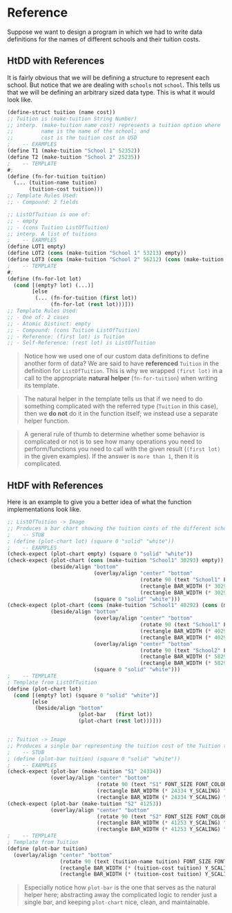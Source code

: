 # Reference
Suppose we want to design a program in which we had to write data definitions for the names of different schools and their tuition costs.

## HtDD with References
It is fairly obvious that we will be defining a structure to represent each school. But notice that we are dealing with `schools` not `school`. This tells us that we will be defining an arbitrary sized data type. This is what it would look like.
```lisp
(define-struct tuition (name cost))
;; Tuition is (make-tuition String Number)
;; interp. (make-tuition name cost) represents a tuition option where
;;         name is the name of the school; and
;;         cost is the tuition cost in USD
;    -- EXAMPLES
(define T1 (make-tuition "School 1" 52352))
(define T2 (make-tuition "School 2" 25235))
;    -- TEMPLATE
#;
(define (fn-for-tuition tuition)
  (... (tuition-name tuition)
       (tuition-cost tuition)))
;; Template Rules Used:
;; - Compound: 2 fields

;; ListOfTuition is one of:
;; - empty
;; - (cons Tuition ListOfTuition)
;; interp. A list of tuitions
;    -- EXAMPLES
(define LOT1 empty)
(define LOT2 (cons (make-tuition "School 1" 53213) empty))
(define LOT3 (cons (make-tuition "School 2" 56212) (cons (make-tuition "School 1" 32124) empty)))
;    -- TEMPLATE
#;
(define (fn-for-lot lot)
  (cond [(empty? lot) (...)]
        [else
         (... (fn-for-tuition (first lot))
              (fn-for-lot (rest lot)))]))
;; Template Rules Used:
;; - One of: 2 cases
;; - Atomic Distinct: empty
;; - Compound: (cons Tuition ListOfTuition)
;; - Reference: (first lot) is Tuition
;; - Self-Reference: (rest lot) is ListOfTuition
```
> Notice how we used one of our custom data definitions to define another form of data? We are said to have **referenced** `Tuition` in the definition for `ListOfTuition`. This is why we wrapped `(first lot)` in a call to the appropriate **natural helper** (`fn-for-tuition`) when writing its template.

> The natural helper in the template tells us that if we need to do something complicated with the referred type (`Tuition` in this case), then we **do not** do it in the function itself; we instead use a separate helper function.

> A general rule of thumb to determine whether some behavior is complicated or not is to see how many operations you need to perform/functions you need to call with the given result (`(first lot)` in the given examples). If the answer is `more than 1`, then it is complicated.

## HtDF with References
Here is an example to give you a better idea of what the function implementations look like.
```lisp
;; ListOfTuition -> Image
;; Produces a bar chart showing the tuition costs of the different schools in the list that is fed into it.
;    -- STUB
; (define (plot-chart lot) (square 0 "solid" "white"))
;    -- EXAMPLES
(check-expect (plot-chart empty) (square 0 "solid" "white"))
(check-expect (plot-chart (cons (make-tuition "School1" 30293) empty))
              (beside/align "bottom"
                            (overlay/align "center" "bottom"
                                           (rotate 90 (text "School1" FONT_SIZE FONT_COLOR))
                                           (rectangle BAR_WIDTH (* 30293 Y_SCALING) "outline" BAR_OUTLINE_COLOR)
                                           (rectangle BAR_WIDTH (* 30293 Y_SCALING) "solid"   BAR_COLOR))
                            (square 0 "solid" "white")))
(check-expect (plot-chart (cons (make-tuition "School1" 40292) (cons (make-tuition "School2" 58291) empty)))
              (beside/align "bottom"
                            (overlay/align "center" "bottom"
                                           (rotate 90 (text "School1" FONT_SIZE FONT_COLOR))
                                           (rectangle BAR_WIDTH (* 40292 Y_SCALING) "outline" BAR_OUTLINE_COLOR)
                                           (rectangle BAR_WIDTH (* 40292 Y_SCALING) "solid"   BAR_COLOR))
                            (overlay/align "center" "bottom"
                                           (rotate 90 (text "School2" FONT_SIZE FONT_COLOR))
                                           (rectangle BAR_WIDTH (* 58291 Y_SCALING) "outline" BAR_OUTLINE_COLOR)
                                           (rectangle BAR_WIDTH (* 58291 Y_SCALING) "solid"   BAR_COLOR))
                            (square 0 "solid" "white")))
;    -- TEMPLATE
; Template from ListOfTuition
(define (plot-chart lot)
  (cond [(empty? lot) (square 0 "solid" "white")]
        [else
         (beside/align "bottom"
                       (plot-bar   (first lot))
                       (plot-chart (rest lot)))]))


;; Tuition -> Image
;; Produces a single bar representing the tuition cost of the Tuition that is fed into it.
;    -- STUB
; (define (plot-bar tuition) (square 0 "solid" "white"))
;    -- EXAMPLES
(check-expect (plot-bar (make-tuition "S1" 24334))
              (overlay/align "center" "bottom"
                             (rotate 90 (text "S1" FONT_SIZE FONT_COLOR))
                             (rectangle BAR_WIDTH (* 24334 Y_SCALING) "outline" BAR_OUTLINE_COLOR)
                             (rectangle BAR_WIDTH (* 24334 Y_SCALING) "solid"   BAR_COLOR)))
(check-expect (plot-bar (make-tuition "S2" 41253))
              (overlay/align "center" "bottom"
                             (rotate 90 (text "S2" FONT_SIZE FONT_COLOR))
                             (rectangle BAR_WIDTH (* 41253 Y_SCALING) "outline" BAR_OUTLINE_COLOR)
                             (rectangle BAR_WIDTH (* 41253 Y_SCALING) "solid"   BAR_COLOR)))
;    -- TEMPLATE
; Template from Tuition
(define (plot-bar tuition)
  (overlay/align "center" "bottom"
                 (rotate 90 (text (tuition-name tuition) FONT_SIZE FONT_COLOR))
                 (rectangle BAR_WIDTH (* (tuition-cost tuition) Y_SCALING) "outline" BAR_OUTLINE_COLOR)
                 (rectangle BAR_WIDTH (* (tuition-cost tuition) Y_SCALING) "solid"   BAR_COLOR)))
```
> Especially notice how `plot-bar` is the one that serves as the natural helper here; abstracting away the complicated logic to render just a single bar, and keeping `plot-chart` nice, clean, and maintainable.
